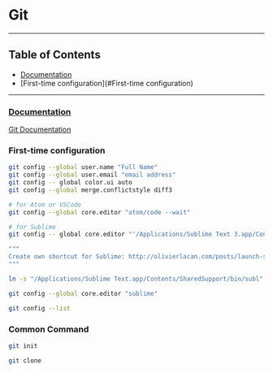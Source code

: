# Git

---

## Table of Contents 

* [Documentation](#Documentation)
* [First-time configuration](#First-time configuration)

---


### [Documentation](#Documentation)

[Git Documentation](https://git-scm.com/documentation)

### First-time configuration

```Bash
git config --global user.name "Full Name"
git config --global user.email "email address"
git config -- global color.ui auto
git config --global merge.conflictstyle diff3

# for Atom or VSCode
git config --global core.editor "atom/code --wait" 

# for Sublime
git config -- global core.editor "'/Applications/Sublime Text 3.app/Contents/SharedSupport/bin/subl' -n -w"

"""
Create own shortcut for Sublime: http://olivierlacan.com/posts/launch-sublime-text-3-from-the-command-line/
"""

ln -s "/Applications/Sublime Text.app/Contents/SharedSupport/bin/subl" /usr/local/bin/sublime

git config --global core.editor "sublime"

git config --list
```

### Common Command

```Bash
git init

git clone
```
